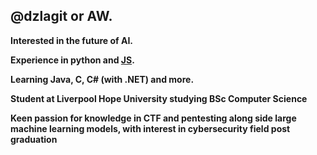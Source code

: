 ## @dzlagit or AW.

**Interested in the future of AI.**

**Experience in python and [JS]([url](https://training.mammothinteractive.com/courses/enrolled/1957255)).**

**Learning Java, C, C# (with .NET) and more.**

**Student at Liverpool Hope University studying BSc Computer Science**

**Keen passion for knowledge in CTF and pentesting along side large machine learning models, with interest in cybersecurity field post graduation**
